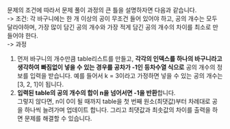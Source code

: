 문제의 조건에 따라서 문제 풀이 과정의 큰 틀을 설명하자면 다음과 같습니다.  
-> 조건: 각 바구니에는 한 개 이상의 공이 무조건 들어 있어야 하고, 공의 개수는 모두 달라야하며, 가장 많이 담긴 공의 개수와 가장 적게 담긴 공의 개수의 차이를 최소로 만들어야 한다.  
-> 과정

1. 먼저 바구니의 개수만큼 table리스트를 만들고, **각각의 인덱스를 하나의 바구니라고 생각하여 빠짐없이 넣을 수 있는 경우를 공차가 -1인 등차수열 식으로** 공의 개수의 정보를 입력을 받습니다. 예를 들어서 k = 3이라고 가정하면 넣을 수 있는 공의 개수는 [3, 2, 1]이 됩니다.
2. **입력된 table의 공의 개수의 합이 n을 넘어서면 -1을 반환**합니다.  
   그렇지 않다면, n이 0이 될 때까지 table을 첫 번째 원소(최댓값)부터 차례대로 공을 하나씩 늘려가며 업데이트 합니다. 그리고 최댓값과 최솟값의 차이를 출력을 하면 문제를 해결할 수 있습니다.
